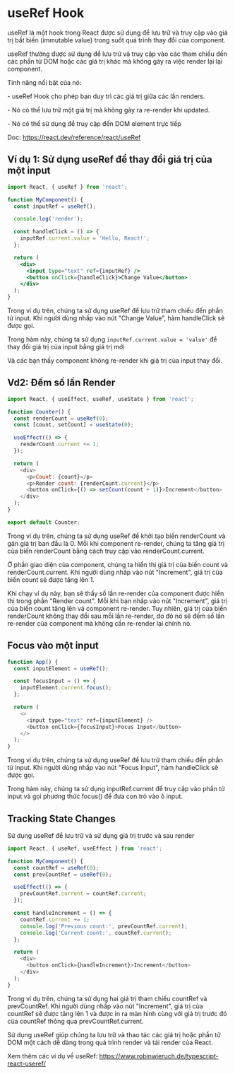 # useRef Hook

useRef là một hook trong React được sử dụng để lưu trữ và truy cập vào giá trị bất biến (immutable value) trong suốt quá trình thay đổi của component. 

useRef thường được sử dụng để lưu trữ và truy cập vào các tham chiếu đến các phần tử DOM hoặc các giá trị khác mà không gây ra việc render lại lại component.


Tính năng nổi bật của nó:


\- useRef Hook cho phép bạn duy trì các giá trị giữa các lần renders.

\- Nó có thể lưu trữ một giá trị mà không gây ra re-render khi updated.

\- Nó có thể sử dụng để truy cập đến DOM element trực tiếp


Doc: <https://react.dev/reference/react/useRef>


## Ví dụ 1: Sử dụng useRef để thay đổi giá trị của một input

```jsx
import React, { useRef } from 'react';

function MyComponent() {
  const inputRef = useRef();

  console.log('render');

  const handleClick = () => {
    inputRef.current.value = 'Hello, React!';
  };

  return (
    <div>
      <input type="text" ref={inputRef} />
      <button onClick={handleClick}>Change Value</button>
    </div>
  );
}

```

Trong ví dụ trên, chúng ta sử dụng useRef để lưu trữ tham chiếu đến phần tử input. Khi người dùng nhấp vào nút "Change Value", hàm handleClick sẽ được gọi. 

Trong hàm này, chúng ta sử dụng `inputRef.current.value = 'value'` để thay đổi giá trị của input bằng giá trị mới

Và các bạn thấy component không re-render khi giá trị của input thay đổi.





## Vd2: Đếm số lần Render

```js
import React, { useEffect, useRef, useState } from 'react';

function Counter() {
  const renderCount = useRef(0);
  const [count, setCount] = useState(0);

  useEffect(() => {
    renderCount.current += 1;
  });

  return (
    <div>
      <p>Count: {count}</p>
      <p>Render count: {renderCount.current}</p>
      <button onClick={() => setCount(count + 1)}>Increment</button>
    </div>
  );
}

export default Counter;
```


Trong ví dụ trên, chúng ta sử dụng useRef để khởi tạo biến renderCount và gán giá trị ban đầu là 0. Mỗi khi component re-render, chúng ta tăng giá trị của biến renderCount bằng cách truy cập vào renderCount.current.

Ở phần giao diện của component, chúng ta hiển thị giá trị của biến count và renderCount.current. Khi người dùng nhấp vào nút "Increment", giá trị của biến count sẽ được tăng lên 1.

Khi chạy ví dụ này, bạn sẽ thấy số lần re-render của component được hiển thị trong phần "Render count". Mỗi khi bạn nhấp vào nút "Increment", giá trị của biến count tăng lên và component re-render. Tuy nhiên, giá trị của biến renderCount không thay đổi sau mỗi lần re-render, do đó nó sẽ đếm số lần re-render của component mà không cần re-render lại chính nó.

## Focus vào một input

```js
function App() {
  const inputElement = useRef();

  const focusInput = () => {
    inputElement.current.focus();
  };

  return (
    <>
      <input type="text" ref={inputElement} />
      <button onClick={focusInput}>Focus Input</button>
    </>
  );
}
```


Trong ví dụ trên, chúng ta sử dụng useRef để lưu trữ tham chiếu đến phần tử input. Khi người dùng nhấp vào nút "Focus Input", hàm handleClick sẽ được gọi. 

Trong hàm này, chúng ta sử dụng inputRef.current để truy cập vào phần tử input và gọi phương thức focus() để đưa con trỏ vào ô input.


## Tracking State Changes

Sử dụng useRef để lưu trữ và sử dụng giá trị trước và sau render

```js
import React, { useRef, useEffect } from 'react';

function MyComponent() {
  const countRef = useRef(0);
  const prevCountRef = useRef(0);

  useEffect(() => {
    prevCountRef.current = countRef.current;
  });

  const handleIncrement = () => {
    countRef.current += 1;
    console.log('Previous count:', prevCountRef.current);
    console.log('Current count:', countRef.current);
  };

  return (
    <div>
      <button onClick={handleIncrement}>Increment</button>
    </div>
  );
}

```


Trong ví dụ trên, chúng ta sử dụng hai giá trị tham chiếu countRef và prevCountRef. Khi người dùng nhấp vào nút "Increment", giá trị của countRef sẽ được tăng lên 1 và được in ra màn hình cùng với giá trị trước đó của countRef thông qua prevCountRef.current.

Sử dụng useRef giúp chúng ta lưu trữ và thao tác các giá trị hoặc phần tử DOM một cách dễ dàng trong quá trình render và tái render của React.

Xem thêm các ví dụ về useRef: <https://www.robinwieruch.de/typescript-react-useref/>